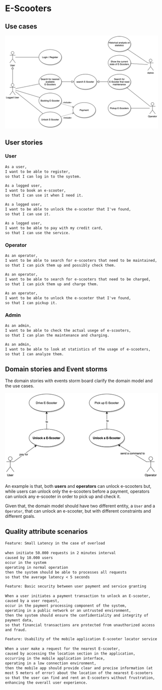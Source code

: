 # E-Scooters

## Use cases

![Use cases](./img/use-cases.jpg)

## User stories

### User

```text
As a user,
I want to be able to register,
so that I can log in to the system.
```
    
```text
As a logged user,
I want to book an e-scooter,
so that I can use it when I need it.
```

```text
As a logged user,
I want to be able to unlock the e-scooter that I've found,
so that I can use it.
```

```text
As a logged user,
I want to be able to pay with my credit card,
so that I can use the service.
```

### Operator

```text
As an operator,
I want to be able to search for e-scooters that need to be maintained,
so that I can pick them up and possibly check them.
``` 

```text
As an operator,
I want to be able to search for e-scooters that need to be charged,
so that I can pick them up and charge them.
```

```text
As an operator,
I want to be able to unlock the e-scooter that I've found,
so that I can pickup it.
```

### Admin

```text
As an admin,
I want to be able to check the actual usege of e-scooters,
so that I can plan the maintenance and charging.
```

```text
As an admin,
I want to be able to look at statistics of the usage of e-scooters,
so that I can analyze them.
```

## Domain stories and Event storms

The domain stories with events storm board clarify the domain model and the use cases.

![Event storm](./img/event-storm.jpg)

An example is that, both **users** and **operators** can unlock e-scooters but, while users can unlock only the e-scooters before a payment, operators can unlock any e-scooter in order to pick up and check it.

Given that, the domain model should have two different entity, a `User` and a `Operator`, that can unlock an e-scooter, but with different constraints and different goals.

## Quality attribute scenarios

```text
Feature: Small Latency in the case of overload

when initiate 50.000 requests in 2 minutes interval
caused by 10.000 users
occur in the system
operating in normal operation
then the system should be able to processes all requests
so that the average latency < 5 seconds
```

```text
Feature: Basic security between user payment and service granting

When a user initiates a payment transaction to unlock an E-scooter,
caused by a user request,
occur in the payment processing component of the system,
operating in a public network or an untrusted environment,
then the system should ensure the confidentiality and integrity of payment data,
so that financial transactions are protected from unauthorized access and fraud.
```

```text
Feature: Usability of the mobile application E-scooter locator service

When a user make a request for the nearest E-scooter,
caused by accessing the location section in the application,
occurring in the mobile application interface,
operating in a low connection environment,
then the mobile app should provide clear and precise information (at most 5 meters of error) about the location of the nearest E-scooters
so that the user can find and rent an E-scooters without frustration, enhancing the overall user experience.
```
